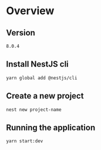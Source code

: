# Overview

## Version

`8.0.4`

## Install NestJS cli

```shell
yarn global add @nestjs/cli
```


## Create a new project

```shell
nest new project-name
```


## Running the application

```bash
yarn start:dev
```